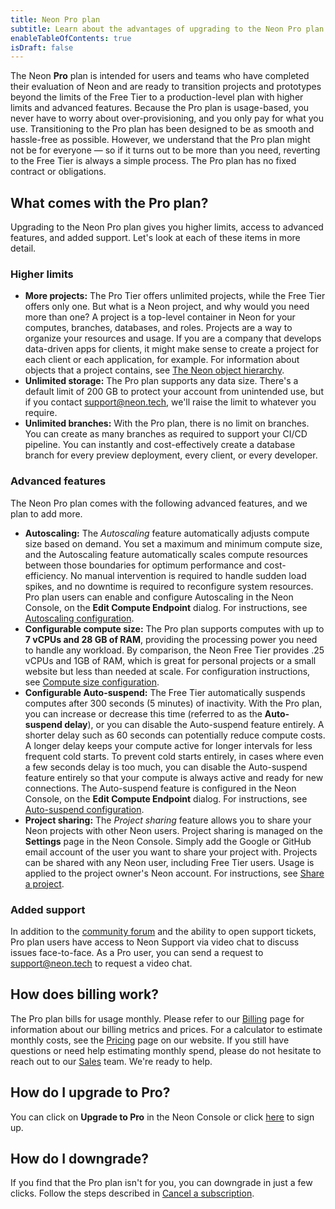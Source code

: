 ```yaml
---
title: Neon Pro plan
subtitle: Learn about the advantages of upgrading to the Neon Pro plan
enableTableOfContents: true
isDraft: false
---
```


The Neon **Pro** plan is intended for users and teams who have completed their evaluation of Neon and are ready to transition projects and prototypes beyond the limits of the Free Tier to a production-level plan with higher limits and advanced features. Because the Pro plan is usage-based, you never have to worry about over-provisioning, and you only pay for what you use. Transitioning to the Pro plan has been designed to be as smooth and hassle-free as possible. However, we understand that the Pro plan might not be for everyone &mdash; so if it turns out to be more than you need, reverting to the Free Tier is always a simple process. The Pro plan has no fixed contract or obligations.

## What comes with the Pro plan?

Upgrading to the Neon Pro plan gives you higher limits, access to advanced features, and added support. Let's look at each of these items in more detail.

### Higher limits

- **More projects:** The Pro Tier offers unlimited projects, while the Free Tier offers only one. But what is a Neon project, and why would you need more than one? A project is a top-level container in Neon for your computes, branches, databases, and roles. Projects are a way to organize your resources and usage. If you are a company that develops data-driven apps for clients, it might make sense to create a project for each client or each application, for example. For information about objects that a project contains, see [The Neon object hierarchy](../manage/overview).
- **Unlimited storage:** The Pro plan supports any data size. There's a default limit of 200 GB to protect your account from unintended use, but if you contact [support@neon.tech](mailto:support@neon.tech), we'll raise the limit to whatever you require.
- **Unlimited branches:** With the Pro plan, there is no limit on branches. You can create as many branches as required to support your CI/CD pipeline. You can instantly and cost-effectively create a database branch for every preview deployment, every client, or every developer.

### Advanced features

The Neon Pro plan comes with the following advanced features, and we plan to add more.

- **Autoscaling:** The _Autoscaling_ feature automatically adjusts compute size based on demand. You set a maximum and minimum compute size, and the Autoscaling feature automatically scales compute resources between those boundaries for optimum performance and cost-efficiency. No manual intervention is required to handle sudden load spikes, and no downtime is required to reconfigure system resources. Pro plan users can enable and configure Autoscaling in the Neon Console, on the **Edit Compute Endpoint** dialog. For instructions, see [Autoscaling configuration](../manage/endpoints#compute-size-and-autoscaling-configuration).
- **Configurable compute size:** The Pro plan supports computes with up to **7 vCPUs and 28 GB of RAM**, providing the processing power you need to handle any workload. By comparison, the Neon Free Tier provides .25 vCPUs and 1GB of RAM, which is great for personal projects or a small website but less than needed at scale. For configuration instructions, see [Compute size configuration](../manage/endpoints#compute-size-and-autoscaling-configuration).
- **Configurable Auto-suspend:** The Free Tier automatically suspends computes after 300 seconds (5 minutes) of inactivity. With the Pro plan, you can increase or decrease this time (referred to as the **Auto-suspend delay**), or you can disable the Auto-suspend feature entirely. A shorter delay such as 60 seconds can potentially reduce compute costs. A longer delay keeps your compute active for longer intervals for less frequent cold starts. To prevent cold starts entirely, in cases where even a few seconds delay is too much, you can disable the Auto-suspend feature entirely so that your compute is always active and ready for new connections. The Auto-suspend feature is configured in the Neon Console, on the **Edit Compute Endpoint** dialog. For instructions, see [Auto-suspend configuration](../manage/endpoints#auto-suspend-configuration).
- **Project sharing:** The _Project sharing_ feature allows you to share your Neon projects with other Neon users. Project sharing is managed on the **Settings** page in the Neon Console. Simply add the Google or GitHub email account of the user you want to share your project with. Projects can be shared with any Neon user, including Free Tier users. Usage is applied to the project owner's Neon account. For instructions, see [Share a project](../manage/projects#share-a-project).

### Added support

In addition to the [community forum](https://community.neon.tech/) and the ability to open support tickets, Pro plan users have access to Neon Support via video chat to discuss issues face-to-face. As a Pro user, you can send a request to [support@neon.tech](mailto:support@neon.tech) to request a video chat.

## How does billing work?

The Pro plan bills for usage monthly. Please refer to our [Billing](../introduction/billing) page for information about our billing metrics and prices. For a calculator to estimate monthly costs, see the [Pricing](https://neon.tech/pricing) page on our website. If you still have questions or need help estimating monthly spend, please do not hesitate to reach out to our [Sales](https://neon.tech/contact-sales) team. We're ready to help.

## How do I upgrade to Pro?

You can click on **Upgrade to Pro** in the Neon Console or click [here](https://console.neon.tech/app/projects?show_enroll_to_pro=true) to sign up.

## How do I downgrade?

If you find that the Pro plan isn't for you, you can downgrade in just a few clicks. Follow the steps described in [Cancel a subscription](../introduction/billing#cancel-a-subscription).
